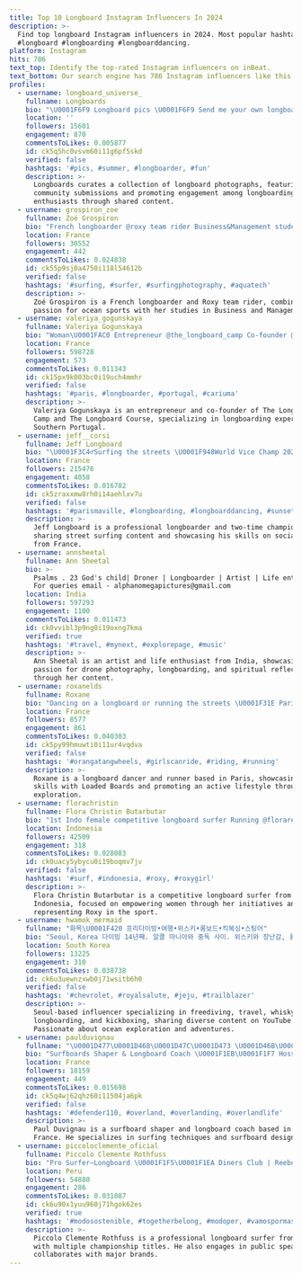 ```yaml
---
title: Top 10 Longboard Instagram Influencers In 2024
description: >-
  Find top longboard Instagram influencers in 2024. Most popular hashtags:
  #longboard #longboarding #longboarddancing.
platform: Instagram
hits: 786
text_top: Identify the top-rated Instagram influencers on inBeat.
text_bottom: Our search engine has 786 Instagram influencers like this for you to contact.
profiles:
  - username: longboard_universe_
    fullname: Longboards
    bio: "\U0001F6F9 Longboard pics \U0001F6F9 Send me your own longboard pics & I'll post them w/ credit to you \U0001F6F9 The more active you guys are the more I'll post ✌\U0001F3FC️"
    location: ''
    followers: 15601
    engagement: 870
    commentsToLikes: 0.005877
    id: ck5q5hc0vsvm60i11g6pf5skd
    verified: false
    hashtags: '#pics, #summer, #longboarder, #fun'
    description: >-
      Longboards curates a collection of longboard photographs, featuring
      community submissions and promoting engagement among longboarding
      enthusiasts through shared content.
  - username: grospiron_zoe
    fullname: Zoé Grospiron
    bio: "French longboarder @roxy team rider Business&Management student @emlyonbschool \U0001F469\U0001F3FC‍\U0001F393 ocean lover \U0001F30A happy & healthy dream \U0001F4AB believe \U0001F4AB create \U0001F4AB achieve"
    location: France
    followers: 30552
    engagement: 442
    commentsToLikes: 0.024838
    id: ck55p9sj0a4750i118l54612b
    verified: false
    hashtags: '#surfing, #surfer, #surfingphotography, #aquatech'
    description: >-
      Zoé Grospiron is a French longboarder and Roxy team rider, combining her
      passion for ocean sports with her studies in Business and Management.
  - username: valeriya_gogunskaya
    fullname: Valeriya Gogunskaya
    bio: "Woman\U0001FAC0 Entrepreneur @the_longboard_camp Co-founder @the_longboard_course Longboard Camp in the south of Portugal \U0001F447\U0001F3FB"
    location: France
    followers: 598728
    engagement: 573
    commentsToLikes: 0.011343
    id: ck15px9k003bc0i19uch4mmhr
    verified: false
    hashtags: '#paris, #longboarder, #portugal, #cariuma'
    description: >-
      Valeriya Gogunskaya is an entrepreneur and co-founder of The Longboard
      Camp and The Longboard Course, specializing in longboarding experiences in
      Southern Portugal.
  - username: jeff__corsi
    fullname: Jeff Longboard
    bio: "\U0001F3C4‍♂️Surfing the streets \U0001F948World Vice Champ 2021 \U0001F947French championship 2022 \U0001F947 LOZ 2023 \U0001F4E5 Collab : jeff.longboarding@gmail.com Further / YouTube video ⬇️"
    location: France
    followers: 215476
    engagement: 4058
    commentsToLikes: 0.016782
    id: ck5zraxxmw8rh0i14aehlxv7u
    verified: false
    hashtags: '#parismaville, #longboarding, #longboarddancing, #sunset'
    description: >-
      Jeff Longboard is a professional longboarder and two-time champion,
      sharing street surfing content and showcasing his skills on social media
      from France.
  - username: annsheetal
    fullname: Ann Sheetal
    bio: >-
      Psalms . 23 God's child| Droner | Longboarder | Artist | Life enthusiast
      For queries email - alphanomegapictures@gmail.com
    location: India
    followers: 597293
    engagement: 1100
    commentsToLikes: 0.011473
    id: ck0vvibl3p9ng0i19oxng7kma
    verified: true
    hashtags: '#travel, #mynext, #explorepage, #music'
    description: >-
      Ann Sheetal is an artist and life enthusiast from India, showcasing her
      passion for drone photography, longboarding, and spiritual reflections
      through her content.
  - username: roxanelds
    fullname: Roxane
    bio: "Dancing on a longboard or running the streets \U0001F31E Paris @paristruckco • @loadedboards"
    location: France
    followers: 8577
    engagement: 861
    commentsToLikes: 0.040303
    id: ck5py99hmuwti0i11ur4vqdva
    verified: false
    hashtags: '#orangatangwheels, #girlscanride, #riding, #running'
    description: >-
      Roxane is a longboard dancer and runner based in Paris, showcasing her
      skills with Loaded Boards and promoting an active lifestyle through urban
      exploration.
  - username: florachristin
    fullname: Flora Christin Butarbutar
    bio: "1st Indo female competitive longboard surfer Running @floraretreats to empower women \U0001F338 @roxy"
    location: Indonesia
    followers: 42509
    engagement: 318
    commentsToLikes: 0.028083
    id: ck0uacy5ybycu0i19boqmv7jv
    verified: false
    hashtags: '#surf, #indonesia, #roxy, #roxygirl'
    description: >-
      Flora Christin Butarbutar is a competitive longboard surfer from
      Indonesia, focused on empowering women through her initiatives and
      representing Roxy in the sport.
  - username: hwamok_mermaid
    fullname: "화목\U0001F420 프리다이빙•여행•위스키•롱보드•킥복싱•스팅어"
    bio: "Seoul, Korea 다이빙 14년째. 알콜 마니아와 중독 사이. 위스키와 장난감, 롱보드와 바다를 사랑하는 아가미녀(gillgirl) Scuba diving, whisky, Toys, Travel, Longboard \U0001F447\U0001F3FB유튜브에 이것저것 올리는 중"
    location: South Korea
    followers: 13225
    engagement: 310
    commentsToLikes: 0.038738
    id: ck6u3uewnzxwb0j71wsitb6h0
    verified: false
    hashtags: '#chevrolet, #royalsalute, #jeju, #trailblazer'
    description: >-
      Seoul-based influencer specializing in freediving, travel, whisky reviews,
      longboarding, and kickboxing, sharing diverse content on YouTube.
      Passionate about ocean exploration and adventures.
  - username: paulduvignau
    fullname: "\U0001D477\U0001D468\U0001D47C\U0001D473 \U0001D46B\U0001D47C\U0001D47D\U0001D470\U0001D46E\U0001D475\U0001D468\U0001D47C"
    bio: "Surfboards Shaper & Longboard Coach \U0001F1EB\U0001F1F7 Hossegor • France \U0001F1EB\U0001F1F7 @visslasurf Ambassador"
    location: France
    followers: 18159
    engagement: 449
    commentsToLikes: 0.015698
    id: ck5q4wj62qhz60i11504ja6pk
    verified: false
    hashtags: '#defender110, #overland, #overlanding, #overlandlife'
    description: >-
      Paul Duvignau is a surfboard shaper and longboard coach based in Hossegor,
      France. He specializes in surfing techniques and surfboard design.
  - username: piccoloclemente_oficial
    fullname: Piccolo Clemente Rothfuss
    bio: "Pro Surfer–Longboard \U0001F1F5\U0001F1EA Diners Club | Reebok | Maxus | Repalsa | Sunkella | ION | @inyogo \U0001F3C6C. Mundial x3 \U0001F3C6C. Sudamericano x5 \U0001F947JJ.PP. Lima19 \U0001F5E3️Speaker"
    location: Peru
    followers: 54880
    engagement: 286
    commentsToLikes: 0.031087
    id: ck6u90x1yuu960j71hgok62es
    verified: true
    hashtags: '#modosostenible, #togetherbelong, #modoper, #vamospormas'
    description: >-
      Piccolo Clemente Rothfuss is a professional longboard surfer from Peru,
      with multiple championship titles. He also engages in public speaking and
      collaborates with major brands.
---
```


